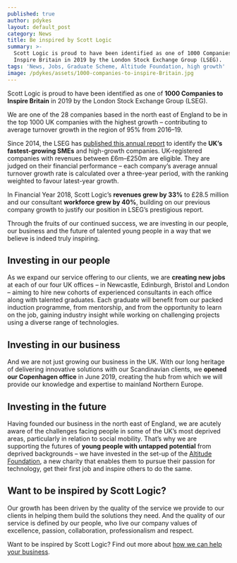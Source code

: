 ```yaml
---
published: true
author: pdykes
layout: default_post
category: News
title: Be inspired by Scott Logic
summary: >-
  Scott Logic is proud to have been identified as one of 1000 Companies to
  Inspire Britain in 2019 by the London Stock Exchange Group (LSEG).
tags: 'News, Jobs, Graduate Scheme, Altitude Foundation, high growth'
image: /pdykes/assets/1000-companies-to-inspire-Britain.jpg
---
```

Scott Logic is proud to have been identified as one of **1000 Companies to Inspire Britain** in 2019 by the London Stock Exchange Group (LSEG).

We are one of the 28 companies based in the north east of England to be in the top 1000 UK companies with the highest growth – contributing to average turnover growth in the region of 95% from 2016–19.

Since 2014, the LSEG has [published this annual report](https://www.lseg.com/resources/1000-companies-inspire/2019-report-1000-companies-uk) to identify the **UK’s fastest-growing SMEs** and high-growth companies. UK-registered companies with revenues between £6m–£250m are eligible. They are judged on their financial performance – each company’s average annual turnover growth rate is calculated over a three-year period, with the ranking weighted to favour latest-year growth.

In Financial Year 2018, Scott Logic’s **revenues grew by 33%** to £28.5 million and our consultant **workforce grew by 40%**, building on our previous company growth to justify our position in LSEG’s prestigious report.

Through the fruits of our continued success, we are investing in our people, our business and the future of talented young people in a way that we believe is indeed truly inspiring. 

## Investing in our people

As we expand our service offering to our clients, we are **creating new jobs** at each of our four UK offices – in Newcastle, Edinburgh, Bristol and London – aiming to hire new cohorts of experienced consultants in each office along with talented graduates. Each graduate will benefit from our packed induction programme, from mentorship, and from the opportunity to learn on the job, gaining industry insight while working on challenging projects using a diverse range of technologies.

## Investing in our business

And we are not just growing our business in the UK. With our long heritage of delivering innovative solutions with our Scandinavian clients, we **opened our Copenhagen office** in June 2019, creating the hub from which we will provide our knowledge and expertise to mainland Northern Europe.

## Investing in the future

Having founded our business in the north east of England, we are acutely aware of the challenges facing people in some of the UK’s most deprived areas, particularly in relation to social mobility. That’s why we are supporting the futures of **young people with untapped potential** from deprived backgrounds – we have invested in the set-up of the [Altitude Foundation](https://altitudefoundation.org/), a new charity that enables them to pursue their passion for technology, get their first job and inspire others to do the same.

## Want to be inspired by Scott Logic?

Our growth has been driven by the quality of the service we provide to our clients in helping them build the solutions they need. And the quality of our service is defined by our people, who live our company values of excellence, passion, collaboration, professionalism and respect.

Want to be inspired by Scott Logic? Find out more about [how we can help your business](https://www.scottlogic.com/).
